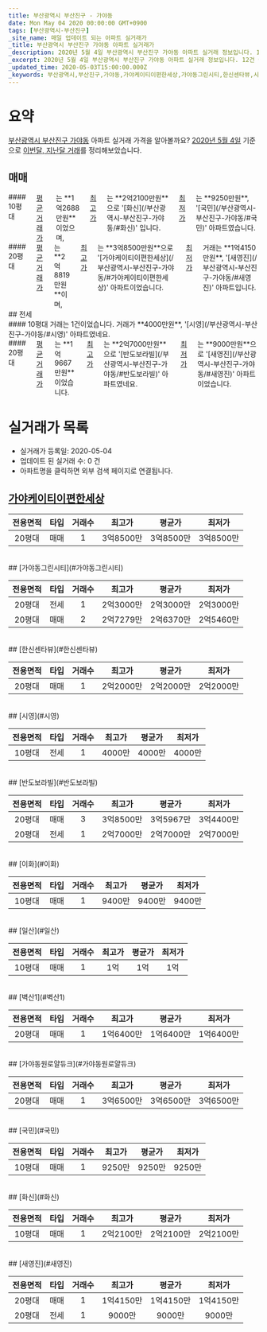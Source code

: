 ```yaml
---
title: 부산광역시 부산진구 - 가야동
date: Mon May 04 2020 00:00:00 GMT+0900
tags: [부산광역시-부산진구]
_site_name: 매일 업데이트 되는 아파트 실거래가
_title: 부산광역시 부산진구 가야동 아파트 실거래가
_description: 2020년 5월 4일 부산광역시 부산진구 가야동 아파트 실거래 정보입니다. 12건 아파트 정보가 있습니다.
_excerpt: 2020년 5월 4일 부산광역시 부산진구 가야동 아파트 실거래 정보입니다. 12건 아파트 정보가 있습니다.
_updated_time: 2020-05-03T15:00:00.000Z
_keywords: 부산광역시,부산진구,가야동,가야케이티이편한세상,가야동그린시티,한신센타뷰,시영,반도보라빌,이화,일산,벽산1,가야동원로얄듀크,국민,화신,새영진
---
```





# 요약
<ins>부산광역시 부산진구 가야동</ins> 아파트 실거래 가격을 알아볼까요? <ins>2020년 5월 4일</ins> 기준으로 <ins>이번달, 지난달 거래</ins>를 정리해보았습니다.

## 매매
<div class="container">
<div class="six columns" markdown="1">
#### 10평대
<ins>평균 거래가</ins>는 **1억2688만원**이었으며, <ins>최고가</ins>는 **2억2100만원**으로 '[화신](/부산광역시-부산진구-가야동/#화신)' 입니다. <ins>최저가</ins>는 **9250만원**, '[국민](/부산광역시-부산진구-가야동/#국민)' 아파트였습니다.
</div>
<div class="six columns" markdown="1">
#### 20평대
<ins>평균 거래가</ins>는 **2억8819만원**이며, <ins>최고가</ins>는 **3억8500만원**으로 '[가야케이티이편한세상](/부산광역시-부산진구-가야동/#가야케이티이편한세상)' 아파트이었습니다. <ins>최저가</ins> 거래는 **1억4150만원**, '[새영진](/부산광역시-부산진구-가야동/#새영진)' 아파트입니다.
</div>
</div>
## 전세
<div class="container">
<div class="six columns" markdown="1">
#### 10평대
거래는 1건이었습니다. 거래가 **4000만원**, '[시영](/부산광역시-부산진구-가야동/#시영)' 아파트였네요.
</div>
<div class="six columns" markdown="1">
#### 20평대
<ins>평균 거래가</ins>는 **1억9667만원**이었습니다. <ins>최고가</ins>는 **2억7000만원**으로 '[반도보라빌](/부산광역시-부산진구-가야동/#반도보라빌)' 아파트였네요. <ins>최저가</ins>는 **9000만원**으로 '[새영진](/부산광역시-부산진구-가야동/#새영진)' 아파트이었습니다.
</div>
</div>



# 실거래가 목록
- 실거래가 등록일: 2020-05-04
- 업데이트 된 실거래 수: 0 건
- 아파트명을 클릭하면 외부 검색 페이지로 연결됩니다.

## [가야케이티이편한세상](#가야케이티이편한세상)

|전용면적|타입|거래수|최고가|평균가|최저가|
|:---:|:---:|:---:|:---:|:---:|:---:|
|20평대|<span class="deal-type-1">매매</span>|1|3억8500만|3억8500만|3억8500만|

<br/>
## [가야동그린시티](#가야동그린시티)

|전용면적|타입|거래수|최고가|평균가|최저가|
|:---:|:---:|:---:|:---:|:---:|:---:|
|20평대|<span class="deal-type-2">전세</span>|1|2억3000만|2억3000만|2억3000만|
|20평대|<span class="deal-type-1">매매</span>|2|2억7279만|2억6370만|2억5460만|

<br/>
## [한신센타뷰](#한신센타뷰)

|전용면적|타입|거래수|최고가|평균가|최저가|
|:---:|:---:|:---:|:---:|:---:|:---:|
|20평대|<span class="deal-type-1">매매</span>|1|2억2000만|2억2000만|2억2000만|

<br/>
## [시영](#시영)

|전용면적|타입|거래수|최고가|평균가|최저가|
|:---:|:---:|:---:|:---:|:---:|:---:|
|10평대|<span class="deal-type-2">전세</span>|1|4000만|4000만|4000만|

<br/>
## [반도보라빌](#반도보라빌)

|전용면적|타입|거래수|최고가|평균가|최저가|
|:---:|:---:|:---:|:---:|:---:|:---:|
|20평대|<span class="deal-type-1">매매</span>|3|3억8500만|3억5967만|3억4400만|
|20평대|<span class="deal-type-2">전세</span>|1|2억7000만|2억7000만|2억7000만|

<br/>
## [이화](#이화)

|전용면적|타입|거래수|최고가|평균가|최저가|
|:---:|:---:|:---:|:---:|:---:|:---:|
|10평대|<span class="deal-type-1">매매</span>|1|9400만|9400만|9400만|

<br/>
## [일산](#일산)

|전용면적|타입|거래수|최고가|평균가|최저가|
|:---:|:---:|:---:|:---:|:---:|:---:|
|10평대|<span class="deal-type-1">매매</span>|1|1억|1억|1억|

<br/>
## [벽산1](#벽산1)

|전용면적|타입|거래수|최고가|평균가|최저가|
|:---:|:---:|:---:|:---:|:---:|:---:|
|20평대|<span class="deal-type-1">매매</span>|1|1억6400만|1억6400만|1억6400만|

<br/>
## [가야동원로얄듀크](#가야동원로얄듀크)

|전용면적|타입|거래수|최고가|평균가|최저가|
|:---:|:---:|:---:|:---:|:---:|:---:|
|20평대|<span class="deal-type-1">매매</span>|1|3억6500만|3억6500만|3억6500만|

<br/>
## [국민](#국민)

|전용면적|타입|거래수|최고가|평균가|최저가|
|:---:|:---:|:---:|:---:|:---:|:---:|
|10평대|<span class="deal-type-1">매매</span>|1|9250만|9250만|9250만|

<br/>
## [화신](#화신)

|전용면적|타입|거래수|최고가|평균가|최저가|
|:---:|:---:|:---:|:---:|:---:|:---:|
|10평대|<span class="deal-type-1">매매</span>|1|2억2100만|2억2100만|2억2100만|

<br/>
## [새영진](#새영진)

|전용면적|타입|거래수|최고가|평균가|최저가|
|:---:|:---:|:---:|:---:|:---:|:---:|
|20평대|<span class="deal-type-1">매매</span>|1|1억4150만|1억4150만|1억4150만|
|20평대|<span class="deal-type-2">전세</span>|1|9000만|9000만|9000만|

<br/>



